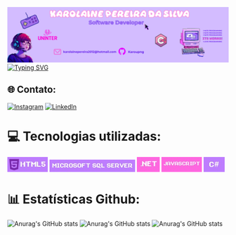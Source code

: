 ![Banner Karol](images/HEADER.png)
<br> 
[![Typing SVG](https://readme-typing-svg.demolab.com?font=Fira+Code&size=25&duration=2000&color=A36FEA&center=true&multiline=true&repeat=false&width=1042&height=350&lines=%F0%9F%92%9C+Ol%C3%A1%2C+eu+sou+a+Karolaine+Pereira!+%F0%9F%92%9C;Desenvolvedora+BackEnd+em+forma%C3%A7%C3%A3o;Sou+apaixonada+por+tecnologia+desde+os+meus+7+anos+;Estou+cursando+Bacharel+em+Engenharia+de+Software;na+institui%C3%A7%C3%A3o+Uninter%2FCentro+Universit%C3%A1rio+;Antes+de+entrar+na+faculdade%2C+tive+meu+primeiro+contato+com+a;programa%C3%A7%C3%A3o+atrav%C3%A9s+da+linguagem+C%23%2C+;+Banco+de+dados+e+SQL+SERVER.+Sou+movida+pelo+desafio+de;aprender+novas+tecnologias+e+tenho+objetivo;de+me+profissionalizar+no+mundo+da+tecnologia!;%F0%9F%92%9CBEM-VINDO+AO+MEU+GITHUB%F0%9F%92%9C)](https://git.io/typing-svg)

## 🌐 Contato:
[![Instagram](https://img.shields.io/badge/Instagram-%23E4405F.svg?logo=Instagram&logoColor=white)](https://instagram.com/https://www.instagram.com/karou.png/) [![LinkedIn](https://img.shields.io/badge/LinkedIn-%230077B5.svg?logo=linkedin&logoColor=white)](https://linkedin.com/in/https://www.linkedin.com/in/karolaine-pereir-40a169139/) 

# 💻 Tecnologias utilizadas:
[![HTML5](./images/iconehtml.jpg)](https://www.w3schools.com/html/) [![MicrosoftSQLServer](./images/SQLSERVER.jpg)](https://www.w3schools.com/sql/default.asp) [![.Net](images/ICONENET.jpg)](https://pt.wikipedia.org/wiki/.NET) [![JavaScript](images/ICONEJAVA.jpg)](https://www.w3schools.com/js/default.asp) [![Csharp](images/csharp.jpg)](https://www.w3schools.com/cs/index.php)
# 📊 Estatísticas Github:




![Anurag's GitHub stats](https://github-readme-stats.vercel.app/api?username=karoupng&theme=jolly&show_icons=true)
![Anurag's GitHub stats](https://nirzak-streak-stats.vercel.app/?user=karoupng&theme=jolly&hide_border=true)
![Anurag's GitHub stats](https://github-readme-stats.vercel.app/api/top-langs/?username=karoupng&theme=jolly&hide_border=true&include_all_commits=true&count_private=false&layout=compact)

<br>&nbsp;&nbsp;&nbsp;&nbsp;&nbsp;<br>





<!-- Proudly created with GPRM ( https://gprm.itsvg.in ) -->
